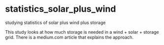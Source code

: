 # statistics_solar_plus_wind
studying statistics of solar plus wind plus storage

This study looks at how much storage is needed in a wind + solar + storage grid. There is a medium.com article that explains
the approach.

